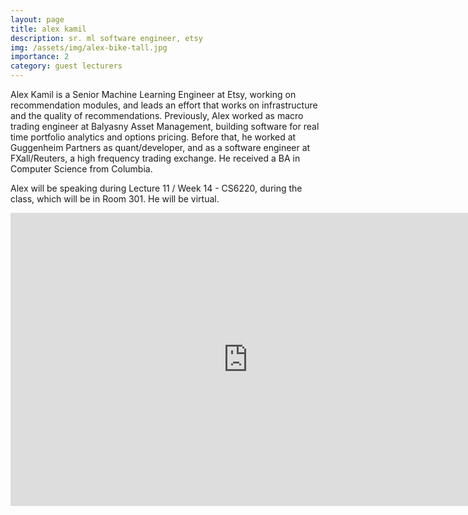 ```yaml
---
layout: page
title: alex kamil
description: sr. ml software engineer, etsy
img: /assets/img/alex-bike-tall.jpg
importance: 2
category: guest lecturers
---
```


Alex Kamil is a Senior Machine Learning Engineer at Etsy, working on recommendation modules, and leads an effort that works on infrastructure and the quality of recommendations. Previously, Alex worked as macro trading engineer at Balyasny Asset Management, building software for real time portfolio analytics and options pricing. Before that, he worked at Guggenheim Partners as quant/developer, and as a software engineer at FXall/Reuters, a high frequency trading exchange. He received a BA in Computer Science from Columbia.

Alex will be speaking during Lecture 11 / Week 14 - CS6220, during the class, which will be in Room 301. He will be virtual.

<iframe src="https://docs.google.com/presentation/d/e/2PACX-1vSnlYyJu8tAnLsDdAvPZXAQ90_W_gud1OLm11qK6NzekwRGop9gvvrjd6C3iThFdyWfkBcjDMhLpwe1/embed?start=false&loop=false&delayms=3000" frameborder="0" width="760" height="469" allowfullscreen="true" mozallowfullscreen="true" webkitallowfullscreen="true"></iframe>
